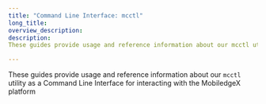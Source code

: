 ```yaml
---
title: "Command Line Interface: mcctl"
long_title:
overview_description:
description:
These guides provide usage and reference information about our mcctl utility as a Command Line Interface for interacting with the MobiledgeX platform

---
```


These guides provide usage and reference information about our `mcctl` utility as a Command Line Interface for interacting with the MobiledgeX platform

